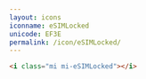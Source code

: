 ```yaml
---
layout: icons
iconname: eSIMLocked
unicode: EF3E
permalink: /icon/eSIMLocked/
---
```


``` html
<i class="mi mi-eSIMLocked"></i>
```
